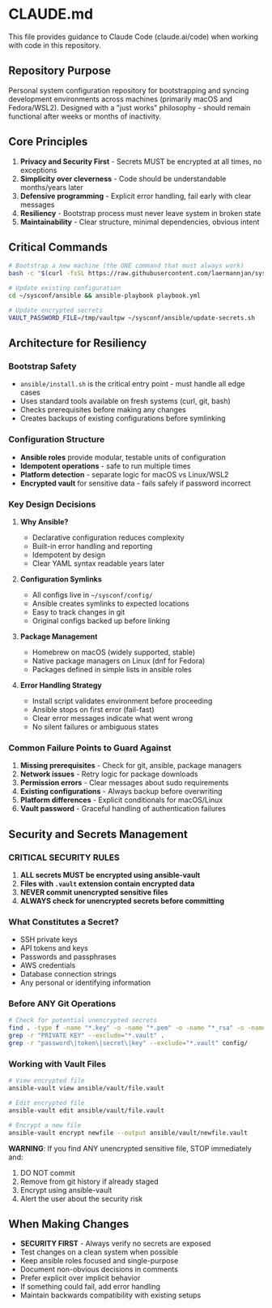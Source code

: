 # CLAUDE.md

This file provides guidance to Claude Code (claude.ai/code) when working with code in this repository.

## Repository Purpose

Personal system configuration repository for bootstrapping and syncing development environments across machines (primarily macOS and Fedora/WSL2). Designed with a "just works" philosophy - should remain functional after weeks or months of inactivity.

## Core Principles

1. **Privacy and Security First** - Secrets MUST be encrypted at all times, no exceptions
2. **Simplicity over cleverness** - Code should be understandable months/years later
3. **Defensive programming** - Explicit error handling, fail early with clear messages
4. **Resiliency** - Bootstrap process must never leave system in broken state
5. **Maintainability** - Clear structure, minimal dependencies, obvious intent

## Critical Commands

```bash
# Bootstrap a new machine (the ONE command that must always work)
bash -c "$(curl -fsSL https://raw.githubusercontent.com/laermannjan/sysconf/HEAD/ansible/install.sh)"

# Update existing configuration
cd ~/sysconf/ansible && ansible-playbook playbook.yml

# Update encrypted secrets
VAULT_PASSWORD_FILE=/tmp/vaultpw ~/sysconf/ansible/update-secrets.sh
```

## Architecture for Resiliency

### Bootstrap Safety
- `ansible/install.sh` is the critical entry point - must handle all edge cases
- Uses standard tools available on fresh systems (curl, git, bash)
- Checks prerequisites before making any changes
- Creates backups of existing configurations before symlinking

### Configuration Structure
- **Ansible roles** provide modular, testable units of configuration
- **Idempotent operations** - safe to run multiple times
- **Platform detection** - separate logic for macOS vs Linux/WSL2
- **Encrypted vault** for sensitive data - fails safely if password incorrect

### Key Design Decisions

1. **Why Ansible?** 
   - Declarative configuration reduces complexity
   - Built-in error handling and reporting
   - Idempotent by design
   - Clear YAML syntax readable years later

2. **Configuration Symlinks**
   - All configs live in `~/sysconf/config/`
   - Ansible creates symlinks to expected locations
   - Easy to track changes in git
   - Original configs backed up before linking

3. **Package Management**
   - Homebrew on macOS (widely supported, stable)
   - Native package managers on Linux (dnf for Fedora)
   - Packages defined in simple lists in ansible roles

4. **Error Handling Strategy**
   - Install script validates environment before proceeding
   - Ansible stops on first error (fail-fast)
   - Clear error messages indicate what went wrong
   - No silent failures or ambiguous states

### Common Failure Points to Guard Against

1. **Missing prerequisites** - Check for git, ansible, package managers
2. **Network issues** - Retry logic for package downloads
3. **Permission errors** - Clear messages about sudo requirements
4. **Existing configurations** - Always backup before overwriting
5. **Platform differences** - Explicit conditionals for macOS/Linux
6. **Vault password** - Graceful handling of authentication failures

## Security and Secrets Management

### CRITICAL SECURITY RULES

1. **ALL secrets MUST be encrypted using ansible-vault**
2. **Files with `.vault` extension contain encrypted data**
3. **NEVER commit unencrypted sensitive files**
4. **ALWAYS check for unencrypted secrets before committing**

### What Constitutes a Secret?
- SSH private keys
- API tokens and keys
- Passwords and passphrases
- AWS credentials
- Database connection strings
- Any personal or identifying information

### Before ANY Git Operations
```bash
# Check for potential unencrypted secrets
find . -type f -name "*.key" -o -name "*.pem" -o -name "*_rsa" -o -name "*_dsa" -o -name "*_ecdsa" -o -name "*_ed25519" | grep -v ".vault"
grep -r "PRIVATE KEY" --exclude="*.vault" .
grep -r "password\|token\|secret\|key" --exclude="*.vault" config/
```

### Working with Vault Files
```bash
# View encrypted file
ansible-vault view ansible/vault/file.vault

# Edit encrypted file
ansible-vault edit ansible/vault/file.vault

# Encrypt a new file
ansible-vault encrypt newfile --output ansible/vault/newfile.vault
```

**WARNING**: If you find ANY unencrypted sensitive file, STOP immediately and:
1. DO NOT commit
2. Remove from git history if already staged
3. Encrypt using ansible-vault
4. Alert the user about the security risk

## When Making Changes

- **SECURITY FIRST** - Always verify no secrets are exposed
- Test changes on a clean system when possible
- Keep ansible roles focused and single-purpose
- Document non-obvious decisions in comments
- Prefer explicit over implicit behavior
- If something could fail, add error handling
- Maintain backwards compatibility with existing setups